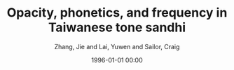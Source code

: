 ---
layout: post
title: Opacity, phonetics, and frequency in Taiwanese tone sandhi

date: 1996-01-01 00:00
author: Zhang, Jie and Lai, Yuwen and Sailor, Craig
tags: ["frequency","maximum entropy","opacity","productivity","tone sandhi"]
journal: Current issues in unity and diversity of languagesCollection of papers selected from the 18th International Congress of Linguists

year: 2009
---